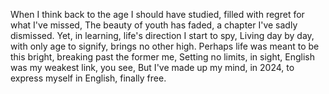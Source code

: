 When I think back to the age I should have studied, filled with regret for what I've missed,
The beauty of youth has faded, a chapter I've sadly dismissed.
Yet, in learning, life's direction I start to spy,
Living day by day, with only age to signify, brings no other high.
Perhaps life was meant to be this bright, breaking past the former me,
Setting no limits, in sight,
English was my weakest link, you see,
But I've made up my mind, in 2024, to express myself in English, finally free.